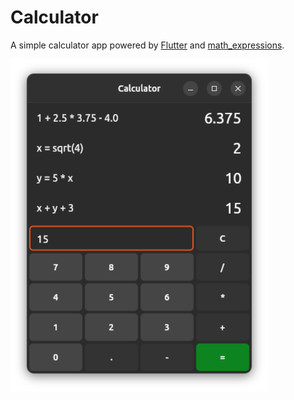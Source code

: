 # Calculator

A simple calculator app powered by [Flutter](https://flutter.dev/) and
[math_expressions](https://pub.dev/packages/math_expressions).

<img width="412" src="screenshot.png"/>
